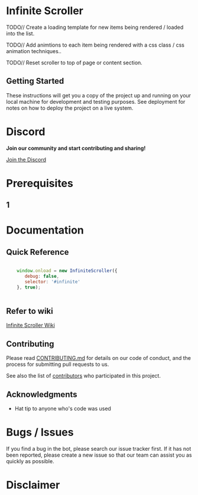 # Infinite Scroller
TODO// Create a loading template for new items being rendered / loaded into the list.

TODO// Add animtions to each item being rendered with a css  class / css animation techniques..

TODO// Reset scroller to top of page or content section.


## Getting Started

These instructions will get you a copy of the project up and running on your local machine for development and testing purposes. See deployment for notes on how to deploy the project on a live system.


# Discord
**Join our community and start contributing and sharing!**
 
 [Join the Discord](https://discord.gg/262RFta)

 
# Prerequisites
## 1


# Documentation
## Quick Reference
```javascript

    window.onload = new InfiniteScroller({
       debug: false,
       selector: '#infinite'
    }, true);
    
```
## Refer to wiki
[Infinite Scroller Wiki]()
    
## Contributing
Please read [CONTRIBUTING.md]() for details on our code of conduct, and the process for submitting pull requests to us.


See also the list of [contributors](https://github.com/spencerjpotts/) who participated in this project.

## Acknowledgments

* Hat tip to anyone who's code was used

 
# Bugs / Issues
If you find a bug in the bot, please search our issue tracker first. If it has not been reported, please create a new issue so that our team can assist you as quickly as possible.


# Disclaimer
